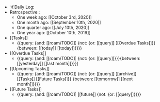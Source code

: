- ☀️Daily Log:
- Retrospective::
    - One week ago: [[October 3rd, 2020]]
    - One month ago: [[September 10th, 2020]]
    - One quarter ago: [[July 10th, 2020]]
    - One year ago: [[October 10th, 2019]]
- [[Tasks]]
    - {{query: {and: [[roam/TODO]] {not: {or: [[query]] [[Overdue Tasks]]}} {between: [[today]] [[today]]}}}}
- [[Overdue Tasks]]
    - {{query: {and: [[roam/TODO]] {not: {or: [[query]]}}}{between: [[yesterday]] [[last month]]}}}}
- [[Upcoming Tasks]]
    - {{query: {and: [[roam/TODO]] {not: {or: [[query]] [[archive]] [[Tasks]] [[Future Tasks]]}} {between: [[tomorrow]] [[next month]]}}}}
- [[Future Tasks]]
    - {{query: {and: [[roam/TODO]] [[future]] {not: {or: [[query]]}}}}
